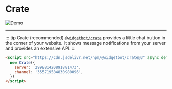 # Crate

![Demo](https://i.imgur.com/oq4W4Rk.gif)

---
::: tip Crate (recommended)
[`@widgetbot/crate`](/embed/crate/tutorial) provides a little chat button in the corner of your website. It shows message notifications from your server and provides an extensive API.
:::

```html
<script src="https://cdn.jsdelivr.net/npm/@widgetbot/crate@3" async defer>
  new Crate({
    server: '299881420891881473',
    channel: '355719584830980096',
  })
</script>
```
